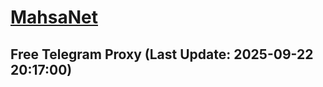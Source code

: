 
# [MahsaNet](https://t.me/mahsa_net)
## Free Telegram Proxy (Last Update: 2025-09-22 20:17:00)

    
